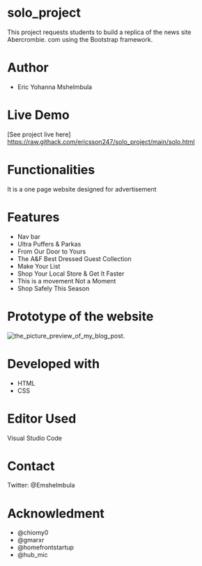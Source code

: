 # solo_project
This project requests students to build a replica of the news site Abercrombie. com using the Bootstrap framework.
# Author
* Eric Yohanna Mshelmbula
# Live Demo
[See project live here] https://raw.githack.com/ericsson247/solo_project/main/solo.html

# Functionalities
It is a one page website designed for advertisement
# Features
* Nav bar
* Ultra Puffers & Parkas
* From Our Door to Yours
* The A&F Best Dressed Guest Collection
* Make Your List
* Shop Your Local Store & Get It Faster 
* This is a movement Not a Moment 
* Shop Safely This Season

# Prototype of the website 
![the_picture_preview_of_my_blog_post.](/assets/1.JPG "This is a sample")
# Developed with 
* HTML
* CSS
# Editor Used 
Visual Studio Code 
# Contact 
Twitter: @Emshelmbula
# Acknowledment
* @chiomy0
* @gmarxr
* @homefrontstartup
* @hub_mic 